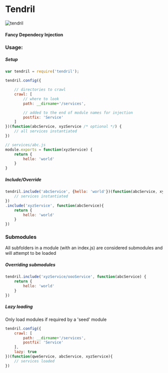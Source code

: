# Tendril
![tendril](http://upload.wikimedia.org/wikipedia/commons/1/17/Vine.jpg)

#### Fancy Dependecy Injection

### Usage:

##### Setup
```js
var tendril = require('tendril');

tendril.config({

    // directories to crawl
    crawl: [
        // where to look
        path: __dirname+'/services',

        // added to the end of module names for injection
        postfix: 'Service'
    ]
})(function(abcService, xyzService /* optional */) {
    // all services instantiated
})
```
```js
// services/abc.js
module.exports = function(xyzService) {
    return {
        hello: 'world'
    }
}
```

##### Include/Override
```js
tendril.include('abcService', {hello: 'world'})(function(abcService, xyzService) {
    // services instantiated
})
.include('xyzService', function(abcService){
    return {
        hello: 'world'
    }
})
```

### Submodules
All subfolders in a module (with an index.js) are considered submodules and will attempt to be loaded

##### Overriding submodules
```js
tendril.include('xyzService/oooService', function(abcService) {
    return {
        hello: 'world'
    }
})
```

##### Lazy loading
Only load modules if required by a 'seed' module
```js
tendril.config({
    crawl: [
        path: __dirname+'/services',
        postfix: 'Service'
    ],
    lazy: true
})(function(qweService, abcService, xyzService){
    // services loaded
})
```
